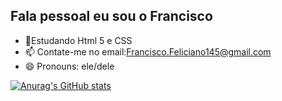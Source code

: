 ## Fala pessoal eu sou o Francisco 

- 🌱Estudando Html 5 e CSS
- 📫 Contate-me no email:Francisco.Feliciano145@gmail.com
- 😄 Pronouns: ele/dele


[![Anurag's GitHub stats](https://github-readme-stats.vercel.app/api?username=FranciscoFeliciano)](https://github.com/FranciscoFeliciano/github-readme-stats)
